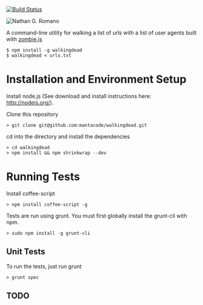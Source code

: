 [![Build Status](https://travis-ci.org/mantacode/walkingdead.svg?branch=master)](https://travis-ci.org/mantacode/walkingdead)
<!--[![NPM version](https://badge.fury.io/js/walkingdead.svg)](http://badge.fury.io/js/walkingdead) -->
<!--[![David DM](https://david-dm.org/mantacode/walkingdead.png)](https://david-dm.org/mantacode/walkingdead.png) -->

![Nathan G. Romano](https://raw.github.com/mantacode/walkingdead/master/picture.jpeg)

A command-line utility for walking a list of urls with a list of user agents built with [zombie.js](https://www.npmjs.org/package/zombie "zombie")

```
$ npm install -g walkingdead
$ walkingdead < urls.txt
```

# Installation and Environment Setup

Install node.js (See download and install instructions here: http://nodejs.org/).

Clone this repository

    > git clone git@github.com:mantacode/walkingdead.git

cd into the directory and install the dependencies

    > cd walkingdead
    > npm install && npm shrinkwrap --dev

# Running Tests

Install coffee-script

    > npm install coffee-script -g

Tests are run using grunt.  You must first globally install the grunt-cli with npm.

    > sudo npm install -g grunt-cli

## Unit Tests

To run the tests, just run grunt

    > grunt spec

## TODO
